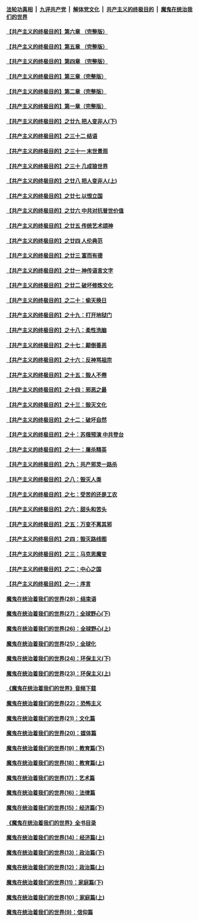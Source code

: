 ####  [法轮功真相](../../../../basic/blob/master/README.md?t=05230501) &nbsp;|&nbsp; [九评共产党](../../../../9ping.md/blob/master/README.md?t=05230501) &nbsp;|&nbsp; [解体党文化](../../../../jtdwh.md/blob/master/README.md?t=05230501)  &nbsp;|&nbsp; [共产主义的终极目的](../../../../gczydzjmd.md/blob/master/README.md?t=05230501) &nbsp;|&nbsp; [魔鬼在统治我们的世界](../../../../mgztzwmdsj.md/blob/master/README.md?t=05230501) 

#### [【共产主义的终极目的】第六章 （完整版）](../pages/nsc422/n11428913.md?t=05230501) 

#### [【共产主义的终极目的】第五章 （完整版）](../pages/nsc422/n11428912.md?t=05230501) 

#### [【共产主义的终极目的】第四章 （完整版）](../pages/nsc422/n11428907.md?t=05230501) 

#### [【共产主义的终极目的】第三章（完整版）](../pages/nsc422/n11428848.md?t=05230501) 

#### [【共产主义的终极目的】第二章（完整版）](../pages/nsc422/n11428831.md?t=05230501) 

#### [【共产主义的终极目的】第一章（完整版）](../pages/nsc422/n11417651.md?t=05230501) 

#### [【共产主义的终极目的】之廿九 把人变非人(下)](../pages/nsc422/n11344140.md?t=05230501) 

#### [【共产主义的终极目的】之三十二 结语](../pages/nsc422/n11360535.md?t=05230501) 

#### [【共产主义的终极目的】之三十一 末世景观](../pages/nsc422/n11351129.md?t=05230501) 

#### [【共产主义的终极目的】之三十 几成狼世界](../pages/nsc422/n11348280.md?t=05230501) 

#### [【共产主义的终极目的】之廿八 把人变非人(上)](../pages/nsc422/n11340492.md?t=05230501) 

#### [【共产主义的终极目的】之廿七 以恨立国](../pages/nsc422/n11336944.md?t=05230501) 

#### [【共产主义的终极目的】之廿六 中共对抗普世价值](../pages/nsc422/n11324785.md?t=05230501) 

#### [【共产主义的终极目的】之廿五 传统艺术颂神](../pages/nsc422/n11296396.md?t=05230501) 

#### [【共产主义的终极目的】之廿四 人伦典范](../pages/nsc422/n11296397.md?t=05230501) 

#### [【共产主义的终极目的】之廿三 富而有德](../pages/nsc422/n11283598.md?t=05230501) 

#### [【共产主义的终极目的】之廿一 神传语言文字](../pages/nsc422/n11263265.md?t=05230501) 

#### [【共产主义的终极目的】之廿二 破坏修炼文化](../pages/nsc422/n11245728.md?t=05230501) 

#### [【共产主义的终极目的】之二十：偷天换日](../pages/nsc422/n11238846.md?t=05230501) 

#### [【共产主义的终极目的】之十九：打开地狱门](../pages/nsc422/n11206376.md?t=05230501) 

#### [【共产主义的终极目的】之十八：柔性洗脑](../pages/nsc422/n11199994.md?t=05230501) 

#### [【共产主义的终极目的】之十七：颠倒善恶](../pages/nsc422/n11179782.md?t=05230501) 

#### [【共产主义的终极目的】之十六：反神骂祖宗](../pages/nsc422/n11166798.md?t=05230501) 

#### [【共产主义的终极目的】之十五：毁人不倦](../pages/nsc422/n11166792.md?t=05230501) 

#### [【共产主义的终极目的】之十四：邪恶之最](../pages/nsc422/n11150249.md?t=05230501) 

#### [【共产主义的终极目的】之十三：毁灭文化](../pages/nsc422/n11135227.md?t=05230501) 

#### [【共产主义的终极目的】之十二：破坏自然](../pages/nsc422/n11135214.md?t=05230501) 

#### [【共产主义的终极目的】之十：苏俄预演 中共登台](../pages/nsc422/n11118424.md?t=05230501) 

#### [【共产主义的终极目的】之十一：屠杀精英](../pages/nsc422/n11118442.md?t=05230501) 

#### [【共产主义的终极目的】之九：共产邪灵一路杀](../pages/nsc422/n11114139.md?t=05230501) 

#### [【共产主义的终极目的】之八：毁灭人类](../pages/nsc422/n11108503.md?t=05230501) 

#### [【共产主义的终极目的】之七：受苦的还是工农](../pages/nsc422/n11101809.md?t=05230501) 

#### [【共产主义的终极目的】之六：甜头和苦头](../pages/nsc422/n11096971.md?t=05230501) 

#### [【共产主义的终极目的】之五：万变不离其邪](../pages/nsc422/n11091285.md?t=05230501) 

#### [【共产主义的终极目的】之四：毁灭路线图](../pages/nsc422/n11086284.md?t=05230501) 

#### [【共产主义的终极目的】之三：马克思魔变](../pages/nsc422/n11061941.md?t=05230501) 

#### [【共产主义的终极目的】之二：中心之国](../pages/nsc422/n11047728.md?t=05230501) 

#### [【共产主义的终极目的】之一：序言](../pages/nsc422/n11086077.md?t=05230501) 

#### [魔鬼在统治着我们的世界(28)：结束语](../pages/nsc422/n10936246.md?t=05230501) 

#### [魔鬼在统治着我们的世界(27)：全球野心(下)](../pages/nsc422/n10928319.md?t=05230501) 

#### [魔鬼在统治着我们的世界(26)：全球野心(上)](../pages/nsc422/n10900318.md?t=05230501) 

#### [魔鬼在统治着我们的世界(25)：全球化](../pages/nsc422/n10788205.md?t=05230501) 

#### [魔鬼在统治着我们的世界(24)：环保主义(下)](../pages/nsc422/n10695307.md?t=05230501) 

#### [魔鬼在统治着我们的世界(23)：环保主义(上)](../pages/nsc422/n10688613.md?t=05230501) 

#### [《魔鬼在统治着我们的世界》音频下载](../pages/nsc422/n10635553.md?t=05230501) 

#### [魔鬼在统治着我们的世界(22)：恐怖主义](../pages/nsc422/n10614727.md?t=05230501) 

#### [魔鬼在统治着我们的世界(21)：文化篇](../pages/nsc422/n10597706.md?t=05230501) 

#### [魔鬼在统治着我们的世界(20)：媒体篇](../pages/nsc422/n10586579.md?t=05230501) 

#### [魔鬼在统治着我们的世界(19)：教育篇(下)](../pages/nsc422/n10564808.md?t=05230501) 

#### [魔鬼在统治着我们的世界(18)：教育篇(上)](../pages/nsc422/n10526970.md?t=05230501) 

#### [魔鬼在统治着我们的世界(17)：艺术篇](../pages/nsc422/n10499093.md?t=05230501) 

#### [魔鬼在统治着我们的世界(16)：法律篇](../pages/nsc422/n10485969.md?t=05230501) 

#### [魔鬼在统治着我们的世界(15)：经济篇(下)](../pages/nsc422/n10469975.md?t=05230501) 

#### [《魔鬼在统治着我们的世界》全书目录](../pages/nsc422/n10464261.md?t=05230501) 

#### [魔鬼在统治着我们的世界(14)：经济篇(上)](../pages/nsc422/n10457370.md?t=05230501) 

#### [魔鬼在统治着我们的世界(13)：政治篇(下)](../pages/nsc422/n10448270.md?t=05230501) 

#### [魔鬼在统治着我们的世界(12)：政治篇(上)](../pages/nsc422/n10444576.md?t=05230501) 

#### [魔鬼在统治着我们的世界(11)：家庭篇(下)](../pages/nsc422/n10440961.md?t=05230501) 

#### [魔鬼在统治着我们的世界(10)：家庭篇(上)](../pages/nsc422/n10435448.md?t=05230501) 

#### [魔鬼在统治着我们的世界(9)：信仰篇](../pages/nsc422/n10432159.md?t=05230501) 

